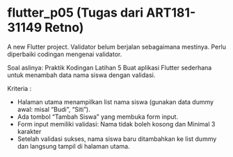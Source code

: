 # flutter_p05 (Tugas dari ART181-31149 Retno)

A new Flutter project.
Validator belum berjalan sebagaimana mestinya. 
Perlu diperbaiki codingan mengenai validator.

Soal aslinya:
Praktik Kodingan Latihan 5
Buat aplikasi Flutter sederhana untuk menambah data nama siswa dengan validasi.

Kriteria :
- Halaman utama menampilkan list nama siswa (gunakan data dummy awal: misal “Budi”, “Siti”).
- Ada tombol “Tambah Siswa” yang membuka form input.
- Form input memiliki validasi: Nama tidak boleh kosong dan Minimal 3 karakter
- Setelah validasi sukses, nama siswa baru ditambahkan ke list dummy dan langsung tampil di halaman utama.

